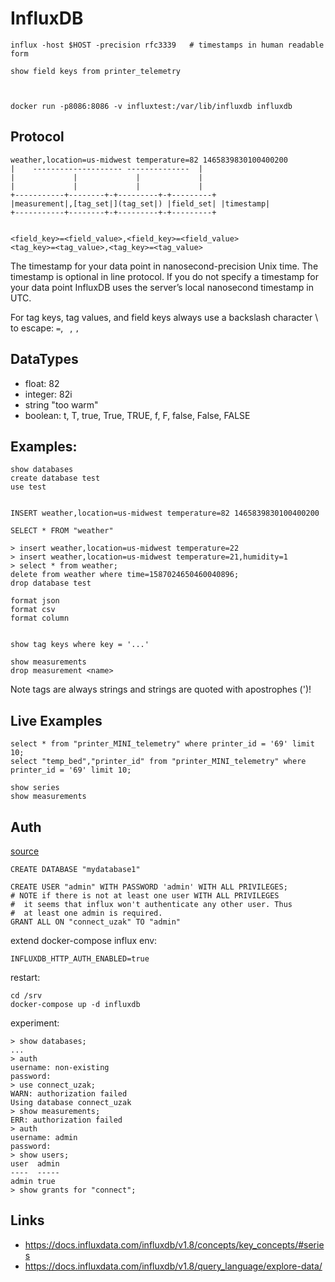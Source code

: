 # InfluxDB

    influx -host $HOST -precision rfc3339   # timestamps in human readable form
    
    show field keys from printer_telemetry



    docker run -p8086:8086 -v influxtest:/var/lib/influxdb influxdb

## Protocol

    weather,location=us-midwest temperature=82 1465839830100400200
    |    -------------------- --------------  |
    |             |             |             |
    |             |             |             |
    +-----------+--------+-+---------+-+---------+
    |measurement|,[tag_set|](tag_set|) |field_set| |timestamp|
    +-----------+--------+-+---------+-+---------+
    

    <field_key>=<field_value>,<field_key>=<field_value>
    <tag_key>=<tag_value>,<tag_key>=<tag_value>
    
The timestamp for your data point in nanosecond-precision Unix time. The timestamp is optional in line protocol. If you do not specify a timestamp for your data point InfluxDB uses the server’s local nanosecond timestamp in UTC.  

For tag keys, tag values, and field keys always use a backslash character \ to escape: `=`, ` `, `,`

## DataTypes

* float: 82 
* integer: 82i 
* string "too warm"
* boolean: t, T, true, True, TRUE, f, F, false, False, FALSE

## Examples:

    show databases
    create database test
    use test


    INSERT weather,location=us-midwest temperature=82 1465839830100400200
    
    SELECT * FROM "weather"
    
    > insert weather,location=us-midwest temperature=22 
    > insert weather,location=us-midwest temperature=21,humidity=1
    > select * from weather;
    delete from weather where time=1587024650460040896;
    drop database test
    
    format json
    format csv
    format column
    
    
    show tag keys where key = '...'
    
    show measurements
    drop measurement <name>

Note tags are always strings and strings are quoted with apostrophes (')!
    
## Live Examples
    select * from "printer_MINI_telemetry" where printer_id = '69' limit 10;
    select "temp_bed","printer_id" from "printer_MINI_telemetry" where printer_id = '69' limit 10;
    
    show series
    show measurements

## Auth
[source](https://gist.github.com/Paraphraser/9f3aa21fddd5d4e8141a7ab03ffb4dd7)

    CREATE DATABASE "mydatabase1"

    CREATE USER "admin" WITH PASSWORD 'admin' WITH ALL PRIVILEGES;
    # NOTE if there is not at least one user WITH ALL PRIVILEGES
    #  it seems that influx won't authenticate any other user. Thus
    #  at least one admin is required.
    GRANT ALL ON "connect_uzak" TO "admin"

extend docker-compose influx env:

    INFLUXDB_HTTP_AUTH_ENABLED=true
    
restart:

    cd /srv
    docker-compose up -d influxdb
    
experiment:

    > show databases;
    ...
    > auth
    username: non-existing
    password:
    > use connect_uzak;
    WARN: authorization failed
    Using database connect_uzak
    > show measurements;
    ERR: authorization failed
    > auth
    username: admin
    password: 
    > show users;
    user  admin
    ----  -----
    admin true
    > show grants for "connect";
    
    
## Links

* https://docs.influxdata.com/influxdb/v1.8/concepts/key_concepts/#series
* https://docs.influxdata.com/influxdb/v1.8/query_language/explore-data/
